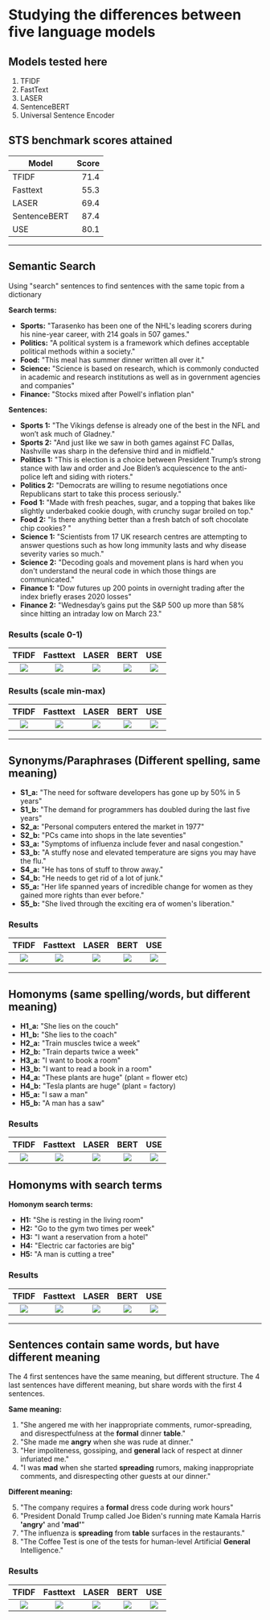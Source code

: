 # Studying the differences between five language models

## Models tested here

1. TFIDF
2. FastText
3. LASER
4. SentenceBERT
5. Universal Sentence Encoder

## STS benchmark scores attained

| Model        | Score |
| ------------ | ----: |
| TFIDF        |  71.4 |
| Fasttext     |  55.3 |
| LASER        |  69.4 |
| SentenceBERT |  87.4 |
| USE          |  80.1 |

---

## Semantic Search

Using "search" sentences to find sentences with the same topic from a dictionary

**Search terms:**

* **Sports:** "Tarasenko has been one of the NHL's leading scorers during his nine-year career, with 214 goals in 507 games."
* **Politics:** "A political system is a framework which defines acceptable political methods within a society."
* **Food:** "This meal has summer dinner written all over it."
* **Science:** "Science is based on research, which is commonly conducted in academic and research institutions as well as in government agencies and companies"
* **Finance:** "Stocks mixed after Powell's inflation plan"

**Sentences:**

* **Sports 1:** "The Vikings defense is already one of the best in the NFL and won’t ask much of Gladney."
* **Sports 2:** "And just like we saw in both games against FC Dallas, Nashville was sharp in the defensive third and in midfield."
* **Politics 1:** "This is election is a choice between President Trump’s strong stance with law and order and Joe Biden’s acquiescence to the anti-police left and siding with rioters."
* **Politics 2:** "Democrats are willing to resume negotiations once Republicans start to take this process seriously."
* **Food 1:** "Made with fresh peaches, sugar, and a topping that bakes like slightly underbaked cookie dough, with crunchy sugar broiled on top."
* **Food 2:** "Is there anything better than a fresh batch of soft chocolate chip cookies? "
* **Science 1:** "Scientists from 17 UK research centres are attempting to answer questions such as how long immunity lasts and why disease severity varies so much."
* **Science 2:** "Decoding goals and movement plans is hard when you don't understand the neural code in which those things are communicated."
* **Finance 1:** "Dow futures up 200 points in overnight trading after the index briefly erases 2020 losses"
* **Finance 2:** "Wednesday’s gains put the S&P 500 up more than 58% since hitting an intraday low on March 23."


### Results (scale 0-1)

|                                                          TFIDF                                                          |                                                        Fasttext                                                        |                                                          LASER                                                          |                                                          BERT                                                          |                                                          USE                                                          |
| :---------------------------------------------------------------------------------------------------------------------: | :--------------------------------------------------------------------------------------------------------------------: | :---------------------------------------------------------------------------------------------------------------------: | :--------------------------------------------------------------------------------------------------------------------: | :-------------------------------------------------------------------------------------------------------------------: |
| <img src="https://raw.githubusercontent.com/Kurkulis/nlp_notebooks/master/semantic_similarity/images/TFIDF_search.svg"> | <img src="https://raw.githubusercontent.com/Kurkulis/nlp_notebooks/master/semantic_similarity/images/FAST_search.svg"> | <img src="https://raw.githubusercontent.com/Kurkulis/nlp_notebooks/master/semantic_similarity/images/LASER_search.svg"> | <img src="https://raw.githubusercontent.com/Kurkulis/nlp_notebooks/master/semantic_similarity/images/BERT_search.svg"> | <img src="https://raw.githubusercontent.com/Kurkulis/nlp_notebooks/master/semantic_similarity/images/USE_search.svg"> |


### Results (scale min-max)

|                                                             TFIDF                                                              |                                                           Fasttext                                                            |                                                             LASER                                                              |                                                             BERT                                                              |                                                             USE                                                              |
| :----------------------------------------------------------------------------------------------------------------------------: | :---------------------------------------------------------------------------------------------------------------------------: | :----------------------------------------------------------------------------------------------------------------------------: | :---------------------------------------------------------------------------------------------------------------------------: | :--------------------------------------------------------------------------------------------------------------------------: |
| <img src="https://raw.githubusercontent.com/Kurkulis/nlp_notebooks/master/semantic_similarity/images/TFIDF_search_minmax.svg"> | <img src="https://raw.githubusercontent.com/Kurkulis/nlp_notebooks/master/semantic_similarity/images/FAST_search_minmax.svg"> | <img src="https://raw.githubusercontent.com/Kurkulis/nlp_notebooks/master/semantic_similarity/images/LASER_search_minmax.svg"> | <img src="https://raw.githubusercontent.com/Kurkulis/nlp_notebooks/master/semantic_similarity/images/BERT_search_minmax.svg"> | <img src="https://raw.githubusercontent.com/Kurkulis/nlp_notebooks/master/semantic_similarity/images/USE_search_minmax.svg"> |

---

## Synonyms/Paraphrases (Different spelling, same meaning)

* **S1_a:** "The need for software developers has gone up by 50% in 5 years"
* **S1_b:** "The demand for programmers has doubled during the last five years"
* **S2_a:** "Personal computers entered the market in 1977"
* **S2_b:** "PCs came into shops in the late seventies"
* **S3_a:** "Symptoms of influenza include fever and nasal congestion."
* **S3_b:** "A stuffy nose and elevated temperature are signs you may have the flu."
* **S4_a:** "He has tons of stuff to throw away."
* **S4_b:** "He needs to get rid of a lot of junk."
* **S5_a:** "Her life spanned years of incredible change for women as they gained more rights than ever before."
* **S5_b:** "She lived through the exciting era of women's liberation."

### Results

|                                                          TFIDF                                                           |                                                        Fasttext                                                         |                                                          LASER                                                           |                                                          BERT                                                           |                                                          USE                                                           |
| :----------------------------------------------------------------------------------------------------------------------: | :---------------------------------------------------------------------------------------------------------------------: | :----------------------------------------------------------------------------------------------------------------------: | :---------------------------------------------------------------------------------------------------------------------: | :--------------------------------------------------------------------------------------------------------------------: |
| <img src="https://raw.githubusercontent.com/Kurkulis/nlp_notebooks/master/semantic_similarity/images/TFIDF_synonym.svg"> | <img src="https://raw.githubusercontent.com/Kurkulis/nlp_notebooks/master/semantic_similarity/images/FAST_synonym.svg"> | <img src="https://raw.githubusercontent.com/Kurkulis/nlp_notebooks/master/semantic_similarity/images/LASER_synonym.svg"> | <img src="https://raw.githubusercontent.com/Kurkulis/nlp_notebooks/master/semantic_similarity/images/BERT_synonym.svg"> | <img src="https://raw.githubusercontent.com/Kurkulis/nlp_notebooks/master/semantic_similarity/images/USE_synonym.svg"> |

---

## Homonyms (same spelling/words, but different meaning)

* **H1_a:** "She lies on the couch"
* **H1_b:** "She lies to the coach"
* **H2_a:** "Train muscles twice a week"
* **H2_b:** "Train departs twice a week"
* **H3_a:** "I want to book a room"
* **H3_b:** "I want to read a book in a room"
* **H4_a:** "These plants are huge" (plant = flower etc)
* **H4_b:** "Tesla plants are huge" (plant = factory)
* **H5_a:** "I saw a man"
* **H5_b:** "A man has a saw"

### Results

|                                                          TFIDF                                                           |                                                        Fasttext                                                         |                                                          LASER                                                           |                                                          BERT                                                           |                                                          USE                                                           |
| :----------------------------------------------------------------------------------------------------------------------: | :---------------------------------------------------------------------------------------------------------------------: | :----------------------------------------------------------------------------------------------------------------------: | :---------------------------------------------------------------------------------------------------------------------: | :--------------------------------------------------------------------------------------------------------------------: |
| <img src="https://raw.githubusercontent.com/Kurkulis/nlp_notebooks/master/semantic_similarity/images/TFIDF_homonym.svg"> | <img src="https://raw.githubusercontent.com/Kurkulis/nlp_notebooks/master/semantic_similarity/images/FAST_homonym.svg"> | <img src="https://raw.githubusercontent.com/Kurkulis/nlp_notebooks/master/semantic_similarity/images/LASER_homonym.svg"> | <img src="https://raw.githubusercontent.com/Kurkulis/nlp_notebooks/master/semantic_similarity/images/BERT_homonym.svg"> | <img src="https://raw.githubusercontent.com/Kurkulis/nlp_notebooks/master/semantic_similarity/images/USE_homonym.svg"> |

## Homonyms with search terms

**Homonym search terms:**

* **H1:** "She is resting in the living room"
* **H2:** "Go to the gym two times per week"
* **H3:** "I want a reservation from a hotel"
* **H4:** "Electric car factories are big"
* **H5:** "A man is cutting a tree"

### Results

|                                                              TFIDF                                                               |                                                            Fasttext                                                             |                                                              LASER                                                               |                                                              BERT                                                               |                                                              USE                                                               |
| :------------------------------------------------------------------------------------------------------------------------------: | :-----------------------------------------------------------------------------------------------------------------------------: | :------------------------------------------------------------------------------------------------------------------------------: | :-----------------------------------------------------------------------------------------------------------------------------: | :----------------------------------------------------------------------------------------------------------------------------: |
| <img src="https://raw.githubusercontent.com/Kurkulis/nlp_notebooks/master/semantic_similarity/images/TFIDF_homonyms_search.svg"> | <img src="https://raw.githubusercontent.com/Kurkulis/nlp_notebooks/master/semantic_similarity/images/FAST_homonyms_search.svg"> | <img src="https://raw.githubusercontent.com/Kurkulis/nlp_notebooks/master/semantic_similarity/images/LASER_homonyms_search.svg"> | <img src="https://raw.githubusercontent.com/Kurkulis/nlp_notebooks/master/semantic_similarity/images/BERT_homonyms_search.svg"> | <img src="https://raw.githubusercontent.com/Kurkulis/nlp_notebooks/master/semantic_similarity/images/USE_homonyms_search.svg"> |

---

## Sentences contain same words, but have different meaning

The 4 first sentences have the same meaning, but different structure. The 4 last sentences have different meaning, but share words with the first 4 sentences.

**Same meaning:**

1. "She angered me with her inappropriate comments, rumor-spreading, and disrespectfulness at the **formal** dinner **table**."
2. "She made me **angry** when she was rude at dinner."
3. "Her impoliteness, gossiping, and **general** lack of respect at dinner infuriated me."
4. "I was **mad** when she started **spreading** rumors, making inappropriate comments, and disrespecting other guests at our dinner."

**Different meaning:**

5. "The company requires a **formal** dress code during work hours"
6. "President Donald Trump called Joe Biden's running mate Kamala Harris **'angry'** and **'mad'**"
7. "The influenza is **spreading** from **table** surfaces in the restaurants." 
8. "The Coffee Test is one of the tests for human-level Artificial **General** Intelligence."

### Results

|                                                           TFIDF                                                           |                                                         Fasttext                                                         |                                                           LASER                                                           |                                                           BERT                                                           |                                                           USE                                                           |
| :-----------------------------------------------------------------------------------------------------------------------: | :----------------------------------------------------------------------------------------------------------------------: | :-----------------------------------------------------------------------------------------------------------------------: | :----------------------------------------------------------------------------------------------------------------------: | :---------------------------------------------------------------------------------------------------------------------: |
| <img src="https://raw.githubusercontent.com/Kurkulis/nlp_notebooks/master/semantic_similarity/images/TFIDF_samediff.svg"> | <img src="https://raw.githubusercontent.com/Kurkulis/nlp_notebooks/master/semantic_similarity/images/FAST_samediff.svg"> | <img src="https://raw.githubusercontent.com/Kurkulis/nlp_notebooks/master/semantic_similarity/images/LASER_samediff.svg"> | <img src="https://raw.githubusercontent.com/Kurkulis/nlp_notebooks/master/semantic_similarity/images/BERT_samediff.svg"> | <img src="https://raw.githubusercontent.com/Kurkulis/nlp_notebooks/master/semantic_similarity/images/USE_samediff.svg"> |
